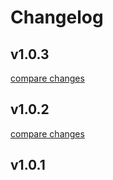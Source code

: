# Changelog


## v1.0.3

[compare changes](https://github.com/dgsqre/nuxt-lightbox/compare/v1.0.2...v1.0.3)

## v1.0.2

[compare changes](https://github.com/dgsqre/nuxt-lightbox/compare/v1.0.1...v1.0.2)

## v1.0.1

